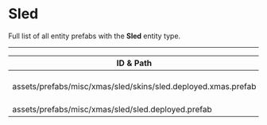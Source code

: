 # Sled
Full list of all <Badge type="warning" text="2"/> entity prefabs with the **Sled** entity type.

---
| ID & Path |
| --- |
| <a href="#3689934812"><Badge id="3689934812" type="tip" text="#"/></a> <Badge type="tip" text="3689934812"/> <br> assets/prefabs/misc/xmas/sled/skins/sled.deployed.xmas.prefab |
| <a href="#4063253222"><Badge id="4063253222" type="tip" text="#"/></a> <Badge type="tip" text="4063253222"/> <br> assets/prefabs/misc/xmas/sled/sled.deployed.prefab |
